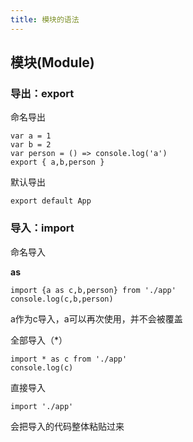 ```yaml
---
title: 模块的语法
---
```


## 模块(Module)

### 导出：export

命名导出
```
var a = 1
var b = 2
var person = () => console.log('a')
export { a,b,person }
```

默认导出

```
export default App
```

### 导入：**import**

命名导入

**as**
```
import {a as c,b,person} from './app'
console.log(c,b,person)
```
a作为c导入，a可以再次使用，并不会被覆盖

全部导入（*）

```
import * as c from './app'
console.log(c)
```

直接导入

```
import './app'
```
会把导入的代码整体粘贴过来
